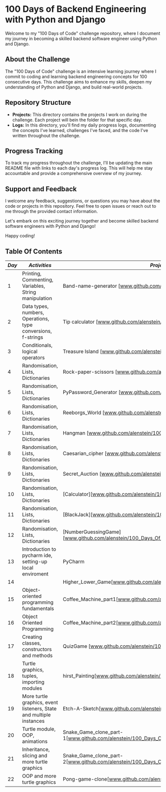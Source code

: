 # 100 Days of Backend Engineering with Python and Django

Welcome to my "100 Days of Code" challenge repository, where I document my journey in becoming a skilled backend software engineer using Python and Django.

## About the Challenge

The "100 Days of Code" challenge is an intensive learning journey where I commit to coding and learning backend engineering concepts for 100 consecutive days. This challenge aims to enhance my skills, deepen my understanding of Python and Django, and build real-world projects.

## Repository Structure

- **Projects:** This directory contains the projects I work on during the challenge. Each project will bein the folder for that specific day.
- **Logs:** In this directory, you'll find my daily progress logs, documenting the concepts I've learned, challenges I've faced, and the code I've written throughout the challenge.


## Progress Tracking

To track my progress throughout the challenge, I'll be updating the main README file with links to each day's progress log. This will help me stay accountable and provide a comprehensive overview of my journey.

## Support and Feedback

I welcome any feedback, suggestions, or questions you may have about the code or projects in this repository. Feel free to open issues or reach out to me through the provided contact information.

Let's embark on this exciting journey together and become skilled backend software engineers with Python and Django!

Happy coding!

## Table Of Contents

| *Day* | *Activities*                                                        | *Project*                                                                    |
|-------|---------------------------------------------------------------------|------------------------------------------------------------------------------|
| 1     | Printing, Commenting, Variables, String manipulation                | Band-name-generator [www.github.com/alenstein/100_Days_Of_Python/day_1/]     |
| 2     | Data types, numbers, Operations, type conversions, f-strings        | Tip calculator [www.github.com/alenstein/100_Days_Of_Python/day_2/]          |
| 3     | Conditionals, logical operators                                     | Treasure Island [www.github.com/alenstein/100_Days_Of_Python/day_3/]         |
| 4     | Randomisation, Lists, Dictionaries                                  | Rock-paper-scissors [www.github.com/alenstein/100_Days_Of_Python/day_4/]     |
| 5     | Randomisation, Lists, Dictionaries                                  | PyPassword_Generator [www.github.com/alenstein/100_Days_Of_Python/day_5/]    |
| 6     | Randomisation, Lists, Dictionaries                                  | Reeborgs_World [www.github.com/alenstein/100_Days_Of_Python/day_6/]          |
| 7     | Randomisation, Lists, Dictionaries                                  | Hangman [www.github.com/alenstein/100_Days_Of_Python/day_7/]                 |
| 8     | Randomisation, Lists, Dictionaries                                  | Caesarian_cipher [www.github.com/alenstein/100_Days_Of_Python/day_8/]        |
| 9     | Randomisation, Lists, Dictionaries                                  | Secret_Auction [www.github.com/alenstein/100_Days_Of_Python/day_9/]          |
| 10    | Randomisation, Lists, Dictionaries                                  | [Calculator][www.github.com/alenstein/100_Days_Of_Python/day_10/]            |
| 11    | Randomisation, Lists, Dictionaries                                  | [BlackJack][www.github.com/alenstein/100_Days_Of_Python/day_11/]             |
| 12    | Randomisation, Lists, Dictionaries                                  | [NumberGuessingGame][www.github.com/alenstein/100_Days_Of_Python/day_12/]    |
| 13    | Introduction to pycharm ide, setting-up local enviroment            | PyCharm                                                                      |
| 14    |                                                                     | Higher_Lower_Game[www.github.com/alenstein/100_Days_Of_Python/day_14/]       |
| 15    | Object-oriented programming fundamentals                            | Coffee_Machine_part1[www.github.com/alenstein/100_Days_Of_Python/day_15/]    |
| 16    | Object Oriented Programming                                         | Coffee_Machine_part2[www.github.com/alenstein/100_Days_Of_Python/day_16/]    |
| 17    | Creating classes, constructors and methods                          | QuizGame [www.github.com/alenstein/100_Days_Of_Python/day_17/]               |
| 18    | Turtle graphics, tuples, importing modules                          | hirst_Painting[www.github.com/alenstein/100_Days_Of_Python/day_18/]          |
| 19    | More turtle graphics, event listeners, State and multiple instances | Etch-A-Sketch[www.github.com/alenstein/100_Days_Of_Python/day_19/]           |
| 20    | Turtle module, OOP, animations                                      | Snake_Game_clone_part-1[www.github.com/alenstein/100_Days_Of_Python/day_20/] |
| 21    | Inheritance, slicing and  more turtle graphics                      | Snake_Game_clone_part-2[www.github.com/alenstein/100_Days_Of_Python/day_21/] |
| 22    | OOP and more turtle graphics                                        | Pong-game-clone[www.github.com/alenstein/100_Days_Of_Python/day_22/]         |



